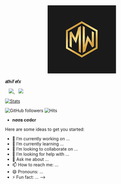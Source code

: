 <p align="center">
  <img src="MW.png">
</p>
<b>𝑎𝑡ℎ𝑖𝑓 𝑒𝑓𝑥</b>

</a>&nbsp;&nbsp; <a href="https://t.me/ATHIF_E_F_X_P_G_OFFLINE">
    <img src="https://img.shields.io/badge/%20%F0%9F%92%99-Telegram-blue?style=for-the-badge" /> 
</a>&nbsp;&nbsp; <a href="https://instagram.com/__athif_efx__">
    <img src="https://img.shields.io/badge/instagram-%23E4405F.svg?&style=for-the-badge&logo=instagram&logoColor=white" />        

[![Stats](https://github-readme-stats.vercel.app/api?username=ATHIF-EFX&hide=prs&count_private=true&show_icons=true&theme=algolia)](https://github.com/anuraghazra/github-readme-stats)

   
![GitHub followers](https://img.shields.io/github/followers/ATHIF-EFX?style=social)     ![Hits](https://hits.seeyoufarm.com/api/count/incr/badge.svg?url=https://github.com/ATHIF-EFX/)

- <b>nσσв cσdєr</b>



Here are some ideas to get you started:

- 🔭 I’m currently working on ...
- 🌱 I’m currently learning ...
- 👯 I’m looking to collaborate on ...
- 🤔 I’m looking for help with ...
- 💬 Ask me about ...
- 📫 How to reach me: ...
- 😄 Pronouns: ...
- ⚡ Fun fact: ...
-->
